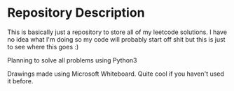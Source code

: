 # Repository Description
This is basically just a repository to store all of my leetcode solutions. I have no idea what I'm doing so my code will probably start off shit but this is just to see where this goes :)

Planning to solve all problems using Python3

Drawings made using Microsoft Whiteboard. Quite cool if you haven't used it before.
